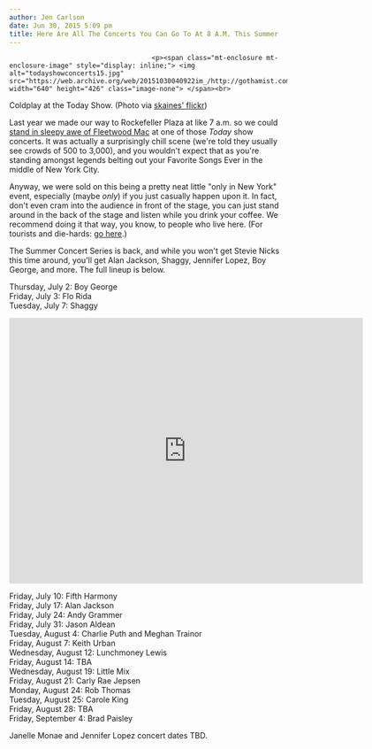 ```yaml
---
author: Jen Carlson
date: Jun 30, 2015 5:09 pm
title: Here Are All The Concerts You Can Go To At 8 A.M. This Summer
---
```


	
										<p><span class="mt-enclosure mt-enclosure-image" style="display: inline;"> <img alt="todayshowconcerts15.jpg" src="https://web.archive.org/web/20151030040922im_/http://gothamist.com/attachments/arts_jen/todayshowconcerts15.jpg" width="640" height="426" class="image-none"> </span><br>
<span class="photo_caption">Coldplay at the Today Show. (Photo via <a href="https://web.archive.org/web/20151030040922/https://www.flickr.com/photos/skaines/2616200751">skaines&apos; flickr</a>)</span></p>

<p>Last year we made our way to Rockefeller Plaza at like 7 a.m. so we could <a href="https://web.archive.org/web/20151030040922/http://gothamist.com/2014/10/09/fleetwood_mac_today_show.php">stand in sleepy awe of Fleetwood Mac</a> at one of those <em>Today</em> show concerts. It was actually a surprisingly chill scene (we&apos;re told they usually see crowds of 500 to 3,000), and you wouldn&apos;t expect that as you&apos;re standing amongst legends belting out your Favorite Songs Ever in the middle of New York City. </p>

<p>Anyway, we were sold on this being a pretty neat little &quot;only in New York&quot; event, especially (maybe <em>only</em>) if you just casually happen upon it. In fact, don&apos;t even cram into the audience in front of the stage, you can just stand around in the back of the stage and listen while you drink your coffee. We recommend doing it that way, you know, to people who live here. (For tourists and die-hards: <a href="https://web.archive.org/web/20151030040922/http://www.today.com/popculture/see-show-today-toyota-concert-series-faqs-8C11358051">go here</a>.)</p>

<p>The Summer Concert Series is back, and while you won&apos;t get Stevie Nicks this time around, you&apos;ll get Alan Jackson, Shaggy, Jennifer Lopez, Boy George, and more. The full lineup is below.</p>

<p>Thursday, July 2: Boy George <br>
Friday, July 3: Flo Rida<br>
Tuesday, July 7: Shaggy</p>

<p><iframe width="640" height="480" src="https://web.archive.org/web/20151030040922if_/https://www.youtube.com/embed/Qv5fqunQ_4I" frameborder="0" allowfullscreen></iframe></p>

<p>Friday, July 10: Fifth Harmony <br>
Friday, July 17: Alan Jackson <br>
Friday, July 24: Andy Grammer <br>
Friday, July 31: Jason Aldean <br>
Tuesday, August 4: Charlie Puth and Meghan Trainor<br>
Friday, August 7: Keith Urban <br>
Wednesday, August 12: Lunchmoney Lewis<br>
Friday, August 14: TBA<br>
Wednesday, August 19: Little Mix<br>
Friday, August 21: Carly Rae Jepsen<br>
Monday, August 24: Rob Thomas<br>
Tuesday, August 25: Carole King<br>
Friday, August 28: TBA<br>
Friday, September 4: Brad Paisley</p>

<p>Janelle Monae and Jennifer Lopez concert dates TBD.</p>					
										
									
				